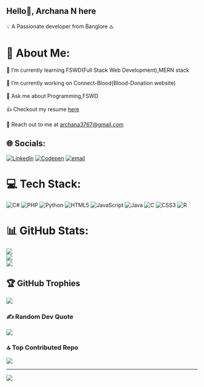 ## Hello👋, Archana N here
💡 A Passionate developer from Banglore ♨️ 

# 💫 About Me:<br>
🌱 I’m currently learning FSWD(Full Stack Web Development),MERN stack<br><br>
🔭 I’m currently working on Connect-Blood(Blood-Donation website)<br><br>
💬 Ask me about Programming,FSWD <br><br>
👍 Checkout my resume <a href="">here</a> <br> <br>
🙌 Reach out to me at archana3767@gmail.com 

## 🌐 Socials:
[![LinkedIn](https://img.shields.io/badge/LinkedIn-%230077B5.svg?logo=linkedin&logoColor=white)](https://linkedin.com/in/Archana-Gowda-N) [![Codepen](https://img.shields.io/badge/Codepen-000000?logo=codepen&logoColor=white)](https://codepen.io/Archana-Gowda-N) [![email](https://img.shields.io/badge/Email-D14836?logo=gmail&logoColor=white)](mailto:archanan3767@gmail.com) 

# 💻 Tech Stack:
![C#](https://img.shields.io/badge/c%23-%23239120.svg?style=plastic&logo=csharp&logoColor=white) ![PHP](https://img.shields.io/badge/php-%23777BB4.svg?style=plastic&logo=php&logoColor=white) ![Python](https://img.shields.io/badge/python-3670A0?style=plastic&logo=python&logoColor=ffdd54) ![HTML5](https://img.shields.io/badge/html5-%23E34F26.svg?style=plastic&logo=html5&logoColor=white) ![JavaScript](https://img.shields.io/badge/javascript-%23323330.svg?style=plastic&logo=javascript&logoColor=%23F7DF1E) ![Java](https://img.shields.io/badge/java-%23ED8B00.svg?style=plastic&logo=openjdk&logoColor=white) ![C](https://img.shields.io/badge/c-%2300599C.svg?style=plastic&logo=c&logoColor=white) ![CSS3](https://img.shields.io/badge/css3-%231572B6.svg?style=plastic&logo=css3&logoColor=white) ![R](https://img.shields.io/badge/r-%23276DC3.svg?style=plastic&logo=r&logoColor=white)
# 📊 GitHub Stats:
![](https://github-readme-stats.vercel.app/api?username=Archana-Gowda-N&theme=radical&hide_border=false&include_all_commits=true&count_private=true)<br/>
![](https://nirzak-streak-stats.vercel.app/?user=Archana-Gowda-N&theme=radical&hide_border=false)<br/>
![](https://github-readme-stats.vercel.app/api/top-langs/?username=Archana-Gowda-N&theme=radical&hide_border=false&include_all_commits=true&count_private=true&layout=compact)

## 🏆 GitHub Trophies
![](https://github-profile-trophy.vercel.app/?username=Archana-Gowda-N&theme=radical&no-frame=false&no-bg=false&margin-w=4)

### ✍️ Random Dev Quote
![](https://quotes-github-readme.vercel.app/api?type=horizontal&theme=radical)

### 🔝 Top Contributed Repo
![](https://github-contributor-stats.vercel.app/api?username=Archana-Gowda-N&limit=5&theme=dark&combine_all_yearly_contributions=true)

---
[![](https://visitcount.itsvg.in/api?id=Archana-Gowda-N&icon=0&color=0)](https://visitcount.itsvg.in)

<!-- Proudly created with GPRM ( https://gprm.itsvg.in ) -->
